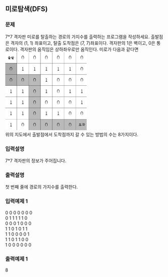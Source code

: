 ## 미로탐색(DFS)
### 문제
 7*7 격자판 미로를 탈출하는 경로의 가지수를 출력하는 프로그램을 작성하세요.  출발점은 격자의 (1, 1) 좌표이고, 탈출 도착점은 (7, 7)좌표이다. 격자판의 1은 벽이고, 0은 통로이다. 격자판의 움직임은 상하좌우로만 움직인다. 미로가 다음과 같다면<br>
![1](1.png)<br>
위의 지도에서 출발점에서 도착점까지 갈 수 있는 방법의 수는 8가지이다.
### 입력설명
7*7 격자판의 정보가 주어집니다.
### 출력설명
첫 번째 줄에 경로의 가지수를 출력한다.
### 입력예제 1                                   
0 0 0 0 0 0 0<br>
 0 1 1 1 1 1 0<br>
 0 0 0 1 0 0 0<br>
 1 1 0 1 0 1 1<br>
 1 1 0 0 0 0 1<br>
 1 1 0 1 1 0 0<br>
 1 0 0 0 0 0 0<br>
### 출력예제 1
 8